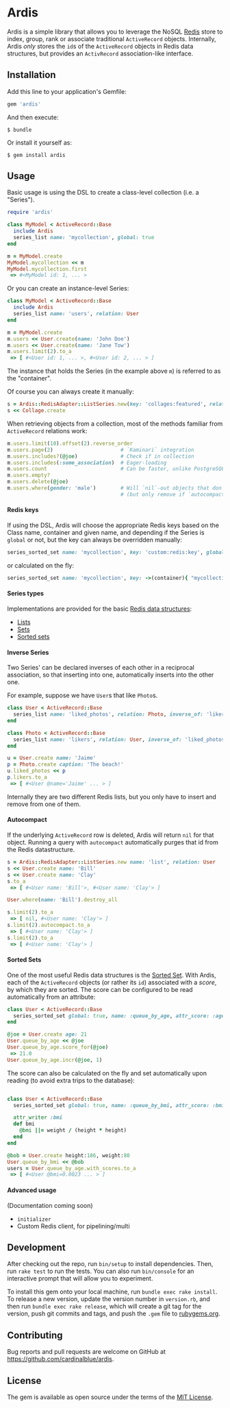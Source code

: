 # Ardis

Ardis is a simple library that allows you to leverage the NoSQL [Redis](http://redis.io/) store to index, group, rank or associate traditional `ActiveRecord` objects.
Internally, Ardis *only* stores the `id`s of the `ActiveRecord` objects in Redis data structures, but provides an `ActivRecord` association-like interface.

## Installation

Add this line to your application's Gemfile:

```ruby
gem 'ardis'
```

And then execute:

    $ bundle

Or install it yourself as:

    $ gem install ardis

## Usage

Basic usage is using the DSL to create a class-level collection (i.e. a "Series").

```ruby
require 'ardis'

class MyModel < ActiveRecord::Base
  include Ardis
  series_list name: 'mycollection', global: true
end

m = MyModel.create
MyModel.mycollection << m
MyModel.mycollection.first
 => #<MyModel id: 1, ... >
```

Or you can create an instance-level Series:

```ruby
class MyModel < ActiveRecord::Base
  include Ardis
  series_list name: 'users', relation: User
end

m = MyModel.create
m.users << User.create(name: 'John Doe')
m.users << User.create(name: 'Jane Tow')
m.users.limit(2).to_a
 => [ #<User id: 1, ... >, #<User id: 2, ... > ]
```

The instance that holds the Series (in the example above `m`) is referred to as the "container".

Of course you can always create it manually:

```ruby
s = Ardis::RedisAdapter::ListSeries.new(key: 'collages:featured', relation: Collage)
s << Collage.create
```

When retrieving objects from a collection, most of the methods familiar from
`ActiveRecord` relations work:

```ruby
m.users.limit(10).offset(2).reverse_order
m.users.page(2)                      # `Kaminari` integration
m.users.includes?(@joe)              # Check if in collection
m.users.includes(:some_association)  # Eager-loading
m.users.count                        # Can be faster, unlike PostgreSQL
m.users.empty?
m.users.delete(@joe)
m.users.where(gender: 'male')        # Will `nil`-out objects that don't match
                                     # (but only remove if `autocompact`, see below).
```

#### Redis keys
If using the DSL, Ardis will choose the appropriate Redis keys based on the Class
name, container and given name, and depending if the Series is `global` or not, but the key
can always be overridden manually:

```ruby
series_sorted_set name: 'mycollection', key: 'custom:redis:key', global: true
```

or calculated on the fly:

```ruby
series_sorted_set name: 'mycollection', key: ->(container){ "mycollection:#{container.id}:somename" }
```


#### Series types
Implementations are provided for the basic [Redis data structures](http://redis.io/topics/data-types):
- [Lists](http://redis.io/topics/data-types-intro#lists)
- [Sets](http://redis.io/topics/data-types-intro#sets)
- [Sorted sets](http://redis.io/topics/data-types-intro#sorted-sets)

#### Inverse Series
Two Series' can be declared inverses of each other in a reciprocal association, so that
inserting into one, automatically inserts into the other one.

For example, suppose we have `User`s that like `Photo`s.

```ruby
class User < ActiveRecord::Base
  series_list name: 'liked_photos', relation: Photo, inverse_of: 'likers'
end

class Photo < ActiveRecord::Base
  series_list name: 'likers', relation: User, inverse_of: 'liked_photos'
end

u = User.create name: 'Jaime'
p = Photo.create caption: 'The beach!'
u.liked_photos << p
p.likers.to_a
 => [ #<User @name='Jaime' ... > ]
```

Internally they are two different Redis lists, but you only have to insert and remove from one of them.

#### Autocompact
If the underlying `ActiveRecord` row is deleted, Ardis will return `nil` for that object.
Running a query with `autocompact` automatically purges that id from the Redis datastructure.

```ruby
s = Ardis::RedisAdapter::ListSeries.new name: 'list', relation: User
s << User.create name: 'Bill'
s << User.create name: 'Clay'
s.to_a
 => [ #<User name: 'Bill'>, #<User name: 'Clay'> ]

User.where(name: 'Bill').destroy_all

s.limit(2).to_a
 => [ nil, #<User name: 'Clay'> ]
s.limit(2).autocompact.to_a
 => [ #<User name: 'Clay'> ]
s.limit(2).to_a
 => [ #<User name: 'Clay'> ]
```

#### Sorted Sets
One of the most useful Redis data structures is the [Sorted Set](http://redis.io/topics/data-types-intro#sorted-sets).
With Ardis, each of the `ActiveRecord` objects (or rather its `id`) associated with a *score*, by which
they are sorted. The score can be configured to be read automatically from an attribute:

```ruby
class User < ActiveRecord::Base
  series_sorted_set global: true, name: :queue_by_age, attr_score: :age
end

@joe = User.create age: 21
User.queue_by_age << @joe
User.queue_by_age.score_for(@joe)
 => 21.0
User.queue_by_age.incr(@joe, 1)
```

The score can also be calculated on the fly and set automatically upon reading
(to avoid extra trips to the database):

```ruby

class User < ActiveRecord::Base
  series_sorted_set global: true, name: :queue_by_bmi, attr_score: :bmi

  attr_writer :bmi
  def bmi
    @bmi ||= weight / (height * height)
  end
end

@bob = User.create height:186, weight:80
User.queue_by_bmi << @bob
users = User.queue_by_age.with_scores.to_a
 => [ #<User @bmi=0.0023 ... > ]
```

#### Advanced usage
(Documentation coming soon)
- `initializer`
- Custom Redis client, for pipelining/multi

## Development

After checking out the repo, run `bin/setup` to install dependencies. Then, run `rake test` to run the tests. You can also run `bin/console` for an interactive prompt that will allow you to experiment.

To install this gem onto your local machine, run `bundle exec rake install`. To release a new version, update the version number in `version.rb`, and then run `bundle exec rake release`, which will create a git tag for the version, push git commits and tags, and push the `.gem` file to [rubygems.org](https://rubygems.org).

## Contributing

Bug reports and pull requests are welcome on GitHub at https://github.com/cardinalblue/ardis.


## License

The gem is available as open source under the terms of the [MIT License](http://opensource.org/licenses/MIT).

